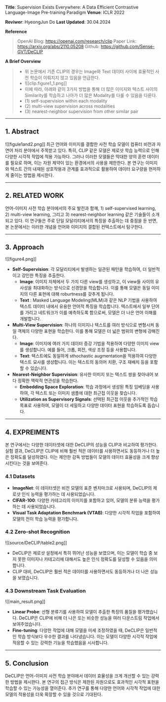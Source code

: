 **Title**: Supervision Exists Everywhere: A Data Efficient Contrastive Language-Image Pre-training Paradigm
**Venue**: ICLR 2022

**Reviwer**: HyeongJun Do
**Last Updated**: 30.04.2024

**Reference**
> OpenAI Blog: https://openai.com/research/clip
> Paper Link: https://arxiv.org/abs/2110.05208
> Github: https://github.com/Sense-GVT/DeCLIP

**A Brief Overview**
> -  위 논문에서 기존 CLIP의 경우는 Image와 Text 데이터 사이에 효율적인 사전 학습이 이뤄지지 않고 있음을 언급한다.
> 	- ![[clip.figure1_1.png]]
> - 이에 따라, 아래와 같이 3가지 방법을 통해 더 많은 이미지와 텍스트 사이의 Similarity를 학습하고 나아가 더 많은 Modality를 다룰 수 있음을 다룬다.
> - (1) self-supervision within each modality
> - (2) multi-view supervision across modalities
> - (3) nearest-neighbor supervision from other similar pair
---
## 1. Abstract
![[figule1and2.png]]
최근 언어와 이미지를 결합한 사전 학습 모델이 컴퓨터 비전과 자연어 처리 분야에서 주목받고 있다. 특히, CLIP 같은 모델은 제로샷 학습 능력으로 인해 다양한 시각적 작업에 적용 가능하다. 그러나 이러한 모델들은 막대한 양의 훈련 데이터를 필요로 하며, 이는 자원 제약이 있는 환경에서의 사용을 제한한다. 본 연구는 이미지와 텍스트 간의 내재된 상호작용과 관계를 효과적으로 활용하여 데이터 요구량을 현저하게 줄이는 방법을 제시한다.

---
## 2. RELATED WORK
언어-이미지 사전 학습 분야에서의 주요 발전과 함께, 1) self-supervised learning, 2) multi-view learning, 그리고 3) nearest-neighbor learning 같은 기술들이 소개되고 있다. 이 연구들은 주로 단일 모달리티에서의 특징을 추출하는 데 중점을 둔 반면, 본 논문에서는 이러한 개념을 언어와 이미지의 결합된 컨텍스트에서 탐구한다.

---
## 3. Approach
![[figure4.png]]
- **Self-Supervision**: 각 모달리티에서 발생하는 일관된 패턴을 학습하여, 더 일반적이고 강인한 특징을 추출한다.
	- **Image**: 이미지 자체에서 두 가지 다른 view를 생성하고, 이 view들 사이의 유사성을 최대화하는 방식으로 신경망을 학습합니다. 이를 통해 모델은 동일 이미지의 다른 표현에 대해 roburtness를 갖추게 됩니다.
	- **Text** : Masked Language Modeling(MLM)과 같은 NLP 기법을 사용하여 텍스트 데이터 내에서 유용한 언어적 특징을 학습합니다. 텍스트에서 일부 단어를 가리고 네트워크가 이를 예측하도록 함으로써, 모델은 더 나은 언어 이해를 개발합니다.
- **Multi-View Supervision**: 하나의 이미지나 텍스트를 여러 방식으로 변형시켜 동일 객체의 다양한 표현을 학습한다. 이를 통해 모델은 더 넓은 범위의 변형에 강해진다.
	- **Image**: 이미지에 여러 가지 데이터 증강 기법을 적용하여 다양한 이미지 view를 생성합니다. 예를 들어, 크롭, 회전, 색상 조정 등을 사용합니다.
	- **Text**: 텍스트에도 동일하게 sthochastic augmentation을 적용하여 다양한 텍스트 묘사를 생성합니다. 이는 텍스트의 동의어 치환, 구조 재배치 등을 포함할 수 있습니다.
- **Nearest-Neighbor Supervision**: 유사한 이미지 또는 텍스트 쌍을 찾아내어 보다 정확한 맥락적 연관성을 학습한다.
	- **Embedding Space Exploration**: 학습 과정에서 생성된 특징 임베딩을 사용하여, 각 텍스트 또는 이미지 샘플에 대한 최근접 이웃을 찾습니다.
	- **Utilization as Supervisory Signals**: 선택된 최근접 이웃을 추가적인 학습 목표로 사용하여, 모델이 더 세밀하고 다양한 데이터 표현을 학습하도록 돕습니다.

---
## 4. EXPREIMENTS
본 연구에서는 다양한 데이터셋에 대한 DeCLIP의 성능을 CLIP과 비교하여 평가한다. 실험 결과, DeCLIP은 CLIP에 비해 훨씬 적은 데이터를 사용하면서도 동등하거나 더 높은 정확도를 달성하였다. 이는 제안한 감독 방법들이 모델의 데이터 효율성을 크게 향상시킨다는 것을 보여준다.

### 4.1 Datasets
- **ImageNet**: 이 데이터셋은 비전 모델의 표준 벤치마크로 사용되며, DeCLIP의 제로샷 인식 능력을 평가하는 데 사용되었습니다.
- **CIFAR-100**: 다양한 카테고리의 이미지를 포함하고 있어, 모델의 분류 능력을 평가하는 데 사용되었습니다.
- **Visual Task Adaptation Benchmark (VTAB)**: 다양한 시각적 작업을 포함하여 모델의 전이 학습 능력을 평가합니다.
### 4.2 Zero-shot Recognition
![[source/DeCLIP/table2.png]]
- DeCLIP은 제로샷 설정에서 특히 뛰어난 성능을 보였으며, 이는 모델이 학습 중 보지 못한 이미지나 카테고리에 대해서도 높은 인식 정확도를 달성할 수 있음을 의미합니다.
- CLIP 대비, DeCLIP은 훨씬 적은 데이터를 사용하면서도 동등하거나 더 나은 성능을 보였습니다.
### 4.3 Downstream Task Evaluation
![[main_result.png]]
- **Linear Probe**: 선형 분류기를 사용하여 모델이 추출한 특징의 품질을 평가했습니다. DeCLIP은 CLIP에 비해 더 나은 또는 비슷한 성능을 여러 다운스트림 작업에서 보여주었습니다.
- **Fine-tuning**: 다양한 작업에 대해 모델을 미세 조정하였을 때, DeCLIP은 일반적인 학습 방식보다 우수한 결과를 나타냈습니다. 이는 모델이 다양한 시각적 작업에 적응할 수 있는 강력한 기능을 학습했음을 시사합니다.
---
## 5. Conclusion

DeCLIP은 언어-이미지 사전 학습 분야에서 데이터 효율성을 크게 개선할 수 있는 강력한 방법을 제시한다. 본 연구의 접근 방식은 제한된 자원으로도 효과적인 시각적 표현을 학습할 수 있는 가능성을 열어준다. 추가 연구를 통해 다양한 언어와 시각적 작업에 대한 모델의 적용성을 더욱 확장할 수 있을 것으로 기대된다.